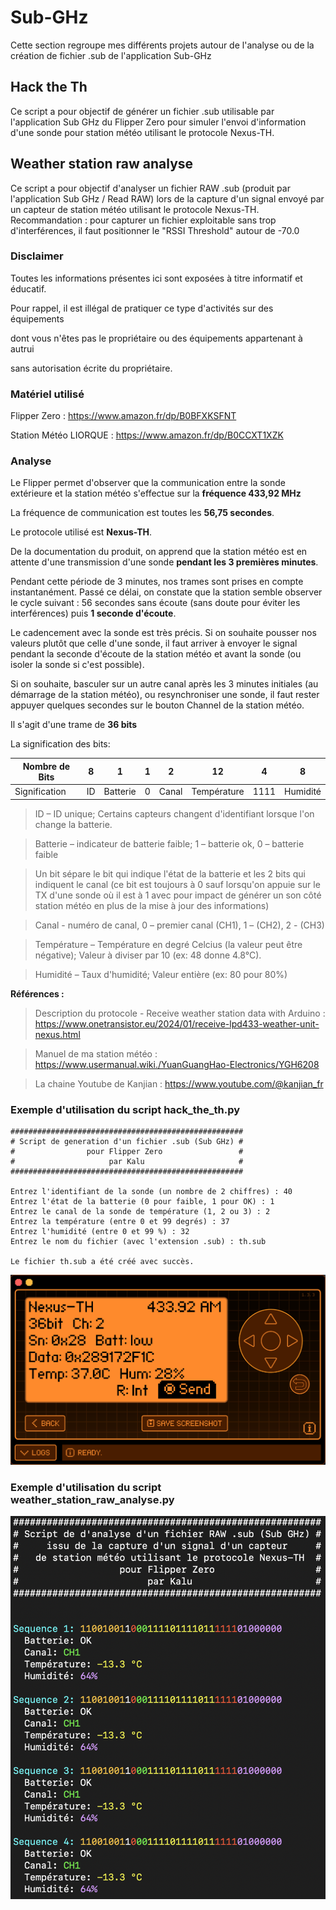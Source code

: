 # Sub-GHz
Cette section regroupe mes différents projets autour de l'analyse ou de la création de fichier .sub de l'application Sub-GHz

## Hack the Th
Ce script a pour objectif de générer un fichier .sub utilisable par l'application Sub GHz du Flipper Zero
pour simuler l'envoi d'information d'une sonde pour station météo utilisant le protocole Nexus-TH.

## Weather station raw analyse
Ce script a pour objectif d'analyser un fichier RAW .sub (produit par l'application Sub GHz / Read RAW) lors de la capture d'un signal envoyé par un capteur de station météo utilisant le protocole Nexus-TH.
Recommandation : pour capturer un fichier exploitable sans trop d'interférences, il faut positionner le "RSSI Threshold" autour de  -70.0

### Disclaimer
Toutes les informations présentes ici sont exposées à titre informatif et éducatif.

Pour rappel, il est illégal de pratiquer ce type d'activités sur des équipements

dont vous n'êtes pas le propriétaire ou des équipements appartenant à autrui 

sans autorisation écrite du propriétaire. 


### Matériel utilisé
Flipper Zero : https://www.amazon.fr/dp/B0BFXKSFNT

Station Météo LIORQUE : https://www.amazon.fr/dp/B0CCXT1XZK


### Analyse

Le Flipper permet d'observer que la communication entre la sonde extérieure et la station météo s'effectue sur la **fréquence 433,92 MHz**

La fréquence de communication est toutes les **56,75 secondes**.

Le protocole utilisé est **Nexus-TH**.

De la documentation du produit, on apprend que la station météo est en attente d'une transmission d'une sonde **pendant les 3 premières minutes**.

Pendant cette période de 3 minutes, nos trames sont prises en compte instantanément.
Passé ce délai, on constate que la station semble observer le cycle suivant : 56 secondes sans écoute (sans doute pour éviter les interférences) puis **1 seconde d'écoute**. 

Le cadencement avec la sonde est très précis. Si on souhaite pousser nos valeurs plutôt que celle d'une sonde, il faut arriver à envoyer le signal pendant la seconde d'écoute  de la station météo et avant la sonde (ou isoler la sonde si c'est possible).

Si on souhaite, basculer sur un autre canal après les 3 minutes initiales (au démarrage de la station météo), ou resynchroniser une sonde, il faut rester appuyer quelques secondes sur le bouton Channel de la station météo.

Il s'agit d'une trame de **36 bits**


La signification des bits:

|     Nombre de Bits    	| 8  |     1     | 1 |  2  |    12     |  4  |     8     |
|-------------------------|----|----------|---|-------|-------------|------|----------|
|    Signification        | ID | Batterie | 0 | Canal | Température | 1111 | Humidité |

>ID – ID unique; Certains capteurs changent d'identifiant lorsque l'on change la batterie.

>Batterie – indicateur de batterie faible; 1 – batterie ok, 0 – batterie faible

>Un bit sépare le bit qui indique l'état de la batterie et les 2 bits qui indiquent le canal (ce bit est toujours à 0 sauf lorsqu'on appuie sur le TX d'une sonde où il est à 1 avec pour impact de générer un son côté station météo en plus de la mise à jour des informations)

>Canal - numéro de canal, 0 – premier canal (CH1), 1 – (CH2), 2 - (CH3)

>Température – Température en degré Celcius (la valeur peut être négative); Valeur à diviser par 10 (ex: 48 donne 4.8°C).

>Humidité – Taux d'humidité; Valeur entière (ex: 80 pour 80%)


**Références :**
>Description du protocole - Receive weather station data with Arduino : https://www.onetransistor.eu/2024/01/receive-lpd433-weather-unit-nexus.html

>Manuel de ma station météo : https://www.usermanual.wiki./YuanGuangHao-Electronics/YGH6208

>La chaine Youtube de Kanjian : https://www.youtube.com/@kanjian_fr

### Exemple d'utilisation du script hack_the_th.py
```
####################################################
# Script de generation d'un fichier .sub (Sub GHz) #
#                pour Flipper Zero                 #
#                     par Kalu                     #
####################################################

Entrez l'identifiant de la sonde (un nombre de 2 chiffres) : 40
Entrez l'état de la batterie (0 pour faible, 1 pour OK) : 1
Entrez le canal de la sonde de température (1, 2 ou 3) : 2
Entrez la température (entre 0 et 99 degrés) : 37
Entrez l'humidité (entre 0 et 99 %) : 32
Entrez le nom du fichier (avec l'extension .sub) : th.sub

Le fichier th.sub a été créé avec succès.
```

![Envoi du fichier th.sub](https://github.com/kal-u/FlipperZero/blob/main/Sub-GHz/flipper_subGHz_Nexus-TH.png)

### Exemple d'utilisation du script weather_station_raw_analyse.py

![Exécution du script weather_station_raw_analyse.py](https://github.com/kal-u/FlipperZero/blob/main/Sub-GHz/weather_station_raw_analyse.png)
